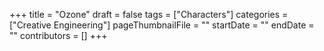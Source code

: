 +++
title = "Ozone"
draft = false
tags = ["Characters"]
categories = ["Creative Engineering"]
pageThumbnailFile = ""
startDate = ""
endDate = ""
contributors = []
+++
